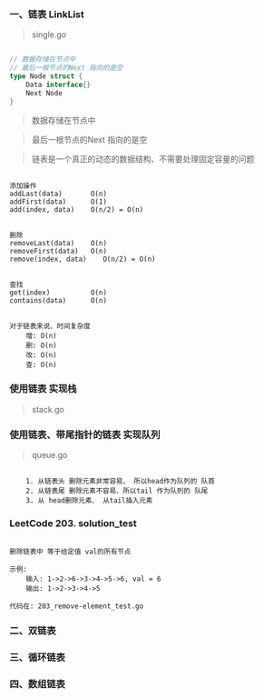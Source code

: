 ### 一、链表 LinkList

> single.go

```go

// 数据存储在节点中
// 最后一根节点的Next 指向的是空
type Node struct {
    Data interface{}
    Next Node
}

```

> 数据存储在节点中

> 最后一根节点的Next 指向的是空

> 链表是一个真正的动态的数据结构、不需要处理固定容量的问题


```

添加操作
addLast(data)       O(n)
addFirst(data)      O(1)
add(index, data)    O(n/2) = O(n)


删除
removeLast(data)    O(n)
removeFirst(data)   O(n)
remove(index, data)    O(n/2) = O(n)


查找
get(index)          O(n)
contains(data)      O(n)


对于链表来说、时间复杂度
    增: O(n)
    删: O(n)
    改: O(n)
    查: O(n)

```


### 使用链表 实现栈 

> stack.go



### 使用链表、带尾指针的链表 实现队列

> queue.go

```

    1. 从链表头 删除元素非常容易、 所以head作为队列的 队首
    2. 从链表尾 删除元素不容易、所以tail 作为队列的 队尾
    3. 从 head删除元素、 从tail插入元素

```


### LeetCode 203. solution_test
```

删除链表中 等于给定值 val的所有节点

示例: 
    输入: 1->2->6->3->4->5->6, val = 6
    输出: 1->2->3->4->5

代码在: 203_remove-element_test.go

```

### 二、双链表



### 三、循环链表



###  四、数组链表

